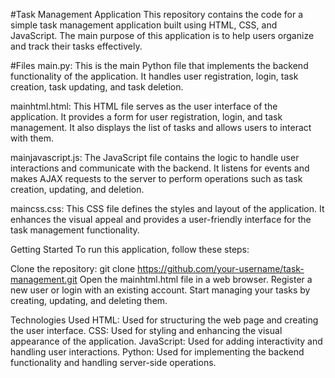 #Task Management Application
This repository contains the code for a simple task management application built using HTML, CSS, and JavaScript. The main purpose of this application is to help users organize and track their tasks effectively.

#Files
main.py: This is the main Python file that implements the backend functionality of the application. It handles user registration, login, task creation, task updating, and task deletion.

mainhtml.html: This HTML file serves as the user interface of the application. It provides a form for user registration, login, and task management. It also displays the list of tasks and allows users to interact with them.

mainjavascript.js: The JavaScript file contains the logic to handle user interactions and communicate with the backend. It listens for events and makes AJAX requests to the server to perform operations such as task creation, updating, and deletion.

maincss.css: This CSS file defines the styles and layout of the application. It enhances the visual appeal and provides a user-friendly interface for the task management functionality.

Getting Started
To run this application, follow these steps:

Clone the repository: git clone https://github.com/your-username/task-management.git
Open the mainhtml.html file in a web browser.
Register a new user or login with an existing account.
Start managing your tasks by creating, updating, and deleting them.

Technologies Used
HTML: Used for structuring the web page and creating the user interface.
CSS: Used for styling and enhancing the visual appearance of the application.
JavaScript: Used for adding interactivity and handling user interactions.
Python: Used for implementing the backend functionality and handling server-side operations.
